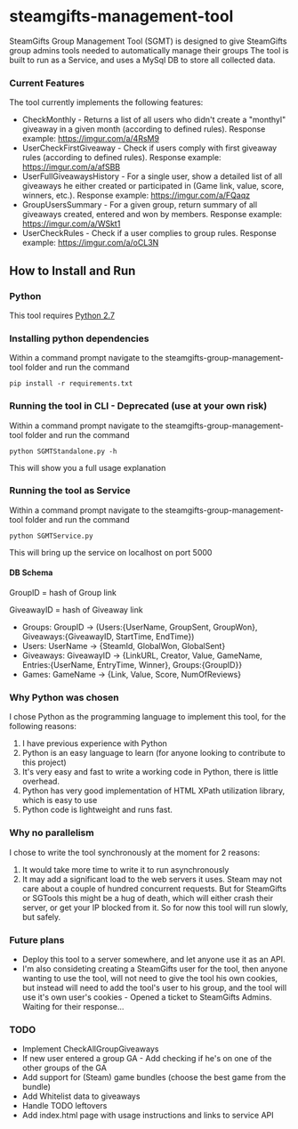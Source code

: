 # steamgifts-management-tool
SteamGifts Group Management Tool (SGMT) is designed to give SteamGifts group admins tools needed to automatically manage their groups
The tool is built to run as a Service, and uses a MySql DB to store all collected data.

### Current Features
The tool currently implements the following features:
* CheckMonthly - Returns a list of all users who didn\'t create a "monthyl" giveaway in a given month (according to defined rules). Response example: https://imgur.com/a/4RsM9
* UserCheckFirstGiveaway  - Check if users comply with first giveaway rules (according to defined rules). Response example: https://imgur.com/a/afSBB
* UserFullGiveawaysHistory  - For a single user, show a detailed list of all giveaways he either created or participated in (Game link, value, score, winners, etc.). Response example: https://imgur.com/a/FQaqz 
* GroupUsersSummary  - For a given group, return summary of all giveaways created, entered and won by members. Response example: https://imgur.com/a/WSkt1 
* UserCheckRules - Check if a user complies to group rules. Response example: https://imgur.com/a/oCL3N

## How to Install and Run
### Python
This tool requires [Python 2.7](https://www.python.org/downloads/)

### Installing python dependencies
Within a command prompt navigate to the steamgifts-group-management-tool folder and run the command
```
pip install -r requirements.txt
``` 

### Running the tool in CLI - Deprecated (use at your own risk)
Within a command prompt navigate to the steamgifts-group-management-tool folder and run the command
```
python SGMTStandalone.py -h
```
This will show you a full usage explanation

### Running the tool as Service
Within a command prompt navigate to the steamgifts-group-management-tool folder and run the command
```
python SGMTService.py
```
This will bring up the service on localhost on port 5000

#### DB Schema
GroupID = hash of Group link

GiveawayID = hash of Giveaway link
* Groups: GroupID -> (Users:{UserName, GroupSent, GroupWon}, Giveaways:{GiveawayID, StartTime, EndTime})
* Users: UserName -> {SteamId, GlobalWon, GlobalSent}
* Giveaways: GiveawayID -> {LinkURL, Creator, Value, GameName, Entries:{UserName, EntryTime, Winner}, Groups:{GroupID}}
* Games: GameName -> {Link, Value, Score, NumOfReviews}

### Why Python was chosen
I chose Python as the programming language to implement this tool, for the following reasons:
1. I have previous experience with Python
2. Python is an easy language to learn (for anyone looking to contribute to this project)
3. It's very easy and fast to write a working code in Python, there is little overhead.  
4. Python has very good implementation of HTML XPath utilization library, which is easy to use
5. Python code is lightweight and runs fast.

### Why no parallelism
I chose to write the tool synchronously at the moment for 2 reasons:
1. It would take more time to write it to run asynchronously
2. It may add a significant load to the web servers it uses.
Steam may not care about a couple of hundred concurrent requests. But for SteamGifts or SGTools this might be a hug of death, which will either crash their server, or get your IP blocked from it.
So for now this tool will run slowly, but safely.

### Future plans
* Deploy this tool to a server somewhere, and let anyone use it as an API.
* I'm also consideting creating a SteamGifts user for the tool, then anyone wanting to use the tool, will not need to give the tool his own cookies, but instead will need to add the tool's user to his group, and the tool will use it's own user's cookies - Opened a ticket to SteamGifts Admins. Waiting for their response...

### TODO
* Implement CheckAllGroupGiveaways
* If new user entered a group GA - Add checking if he's on one of the other groups of the GA
* Add support for (Steam) game bundles (choose the best game from the bundle)
* Add Whitelist data to giveaways
* Handle TODO leftovers
* Add index.html page with usage instructions and links to service API